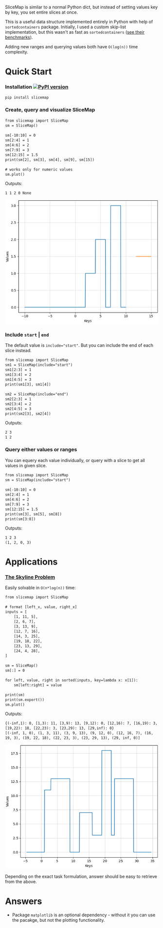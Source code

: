 SliceMap is similar to a normal Python dict, but instead of setting values key by key, you set entire slices at once.

This is a useful data structure implemented entirely in Python with help of `sortedcontainers` package.
Initially, I used a custom skip-list implementation, but this wasn't as fast as `sortedcontainers`
([see their benchmarks](https://grantjenks.com/docs/sortedcontainers/performance-scale.html)).

Adding new ranges and querying values both have `O(log(n))` time complexity.

# Quick Start

### Installation [![PyPI version](https://badge.fury.io/py/slicemap.svg)](https://badge.fury.io/py/slicemap)

```
pip install slicemap
```

### Create, query and visualize SliceMap

```
from slicemap import SliceMap
sm = SliceMap()

sm[-10:10] = 0
sm[2:4] = 1
sm[4:6] = 2
sm[7:9] = 3
sm[12:15] = 1.5
print(sm[2], sm[3], sm[4], sm[9], sm[15])

# works only for numeric values
sm.plot() 
```

Outputs:

```
1 1 2 0 None
```

![figure1](https://github.com/gahaalt/slicemap/blob/main/figures/figure1.png?raw=true)

### Include `start` | `end`

The default value is `include="start"`. But you can include the end of each slice instead.

```
from slicemap import SliceMap
sm1 = SliceMap(include="start")
sm1[2:3] = 1
sm1[3:4] = 2
sm1[4:5] = 3
print(sm1[3], sm1[4])

sm2 = SliceMap(include="end")
sm2[2:3] = 1
sm2[3:4] = 2
sm2[4:5] = 3
print(sm2[3], sm2[4])
```

Outputs:

```
2 3
1 2
```

### Query either values or ranges

You can equery each value individually, or query with a slice to get all values in given slice.

```
from slicemap import SliceMap
sm = SliceMap(include="start")

sm[-10:10] = 0
sm[2:4] = 1
sm[4:6] = 2
sm[7:9] = 3
sm[12:15] = 1.5
print(sm[3], sm[5], sm[8])
print(sm[3:8])
```

Outputs:

```
1 2 3
(1, 2, 0, 3)
```

# Applications

### [The Skyline Problem](https://www.geeksforgeeks.org/the-skyline-problem-set-2/)

Easily solvable in `O(n*log(n))` time:

```
from slicemap import SliceMap

# format [left_x, value, right_x]
inputs = [
    [1, 11, 5],
    [2, 6, 7],
    [3, 13, 9],
    [12, 7, 16],
    [14, 3, 25],
    [19, 18, 22],
    [23, 13, 29],
    [24, 4, 28],
]

sm = SliceMap()
sm[:] = 0

for left, value, right in sorted(inputs, key=lambda x: x[1]):
    sm[left:right] = value

print(sm)
print(sm.export())
sm.plot()
```

Outputs:

```
{(-inf,1): 0, [1,3): 11, [3,9): 13, [9,12): 0, [12,16): 7, [16,19): 3, [19,22): 18, [22,23): 3, [23,29): 13, [29,inf): 0}
[(-inf, 1, 0), (1, 3, 11), (3, 9, 13), (9, 12, 0), (12, 16, 7), (16, 19, 3), (19, 22, 18), (22, 23, 3), (23, 29, 13), (29, inf, 0)]
```

![figure2](https://github.com/gahaalt/slicemap/blob/main/figures/figure2.png?raw=true)

Depending on the exact task formulation, answer should be easy to retrieve from the above.

# Answers

* Package `matplotlib` is an optional dependency - without it you can use the pacakge, but not the plotting functionality.

